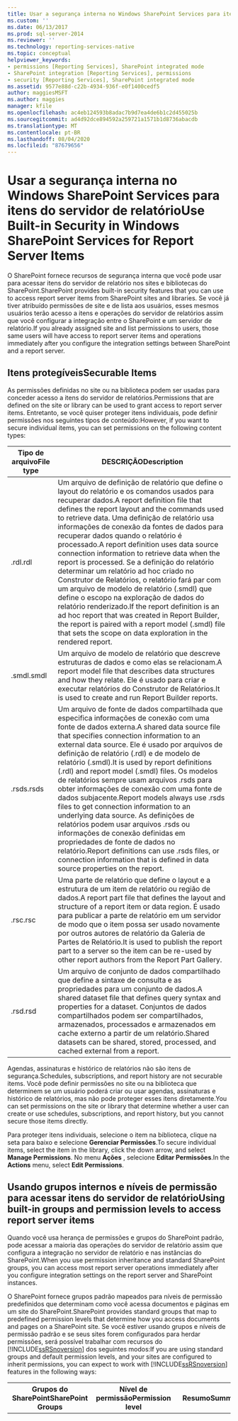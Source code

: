 ```yaml
---
title: Usar a segurança interna no Windows SharePoint Services para itens de servidor de relatório | Microsoft Docs
ms.custom: ''
ms.date: 06/13/2017
ms.prod: sql-server-2014
ms.reviewer: ''
ms.technology: reporting-services-native
ms.topic: conceptual
helpviewer_keywords:
- permissions [Reporting Services], SharePoint integrated mode
- SharePoint integration [Reporting Services], permissions
- security [Reporting Services], SharePoint integrated mode
ms.assetid: 9577e88d-c22b-4934-936f-e0f1400cedf5
author: maggiesMSFT
ms.author: maggies
manager: kfile
ms.openlocfilehash: ac4eb124593b8adac7b9d7ea4de6b1c2d455025b
ms.sourcegitcommit: ad4d92dce894592a259721a1571b1d8736abacdb
ms.translationtype: MT
ms.contentlocale: pt-BR
ms.lasthandoff: 08/04/2020
ms.locfileid: "87679656"
---
```

# <a name="use-built-in-security-in-windows-sharepoint-services-for-report-server-items"></a><span data-ttu-id="7c702-102">Usar a segurança interna no Windows SharePoint Services para itens do servidor de relatório</span><span class="sxs-lookup"><span data-stu-id="7c702-102">Use Built-in Security in Windows SharePoint Services for Report Server Items</span></span>
  <span data-ttu-id="7c702-103">O SharePoint fornece recursos de segurança interna que você pode usar para acessar itens do servidor de relatório nos sites e bibliotecas do SharePoint.</span><span class="sxs-lookup"><span data-stu-id="7c702-103">SharePoint provides built-in security features that you can use to access report server items from SharePoint sites and libraries.</span></span> <span data-ttu-id="7c702-104">Se você já tiver atribuído permissões de site e de lista aos usuários, esses mesmos usuários terão acesso a itens e operações do servidor de relatórios assim que você configurar a integração entre o SharePoint e um servidor de relatório.</span><span class="sxs-lookup"><span data-stu-id="7c702-104">If you already assigned site and list permissions to users, those same users will have access to report server items and operations immediately after you configure the integration settings between SharePoint and a report server.</span></span>  
  
## <a name="securable-items"></a><span data-ttu-id="7c702-105">Itens protegíveis</span><span class="sxs-lookup"><span data-stu-id="7c702-105">Securable Items</span></span>  
 <span data-ttu-id="7c702-106">As permissões definidas no site ou na biblioteca podem ser usadas para conceder acesso a itens do servidor de relatórios.</span><span class="sxs-lookup"><span data-stu-id="7c702-106">Permissions that are defined on the site or library can be used to grant access to report server items.</span></span> <span data-ttu-id="7c702-107">Entretanto, se você quiser proteger itens individuais, pode definir permissões nos seguintes tipos de conteúdo:</span><span class="sxs-lookup"><span data-stu-id="7c702-107">However, if you want to secure individual items, you can set permissions on the following content types:</span></span>  
  
|<span data-ttu-id="7c702-108">Tipo de arquivo</span><span class="sxs-lookup"><span data-stu-id="7c702-108">File type</span></span>|<span data-ttu-id="7c702-109">DESCRIÇÃO</span><span class="sxs-lookup"><span data-stu-id="7c702-109">Description</span></span>|  
|---------------|-----------------|  
|<span data-ttu-id="7c702-110">.rdl</span><span class="sxs-lookup"><span data-stu-id="7c702-110">.rdl</span></span>|<span data-ttu-id="7c702-111">Um arquivo de definição de relatório que define o layout do relatório e os comandos usados para recuperar dados.</span><span class="sxs-lookup"><span data-stu-id="7c702-111">A report definition file that defines the report layout and the commands used to retrieve data.</span></span> <span data-ttu-id="7c702-112">Uma definição de relatório usa informações de conexão da fontes de dados para recuperar dados quando o relatório é processado.</span><span class="sxs-lookup"><span data-stu-id="7c702-112">A report definition uses data source connection information to retrieve data when the report is processed.</span></span> <span data-ttu-id="7c702-113">Se a definição do relatório determinar um relatório ad hoc criado no Construtor de Relatórios, o relatório fará par com um arquivo de modelo de relatório (.smdl) que define o escopo na exploração de dados do relatório renderizado.</span><span class="sxs-lookup"><span data-stu-id="7c702-113">If the report definition is an ad hoc report that was created in Report Builder, the report is paired with a report model (.smdl) file that sets the scope on data exploration in the rendered report.</span></span>|  
|<span data-ttu-id="7c702-114">.smdl</span><span class="sxs-lookup"><span data-stu-id="7c702-114">.smdl</span></span>|<span data-ttu-id="7c702-115">Um arquivo de modelo de relatório que descreve estruturas de dados e como elas se relacionam.</span><span class="sxs-lookup"><span data-stu-id="7c702-115">A report model file that describes data structures and how they relate.</span></span> <span data-ttu-id="7c702-116">Ele é usado para criar e executar relatórios do Construtor de Relatórios.</span><span class="sxs-lookup"><span data-stu-id="7c702-116">It is used to create and run Report Builder reports.</span></span>|  
|<span data-ttu-id="7c702-117">.rsds</span><span class="sxs-lookup"><span data-stu-id="7c702-117">.rsds</span></span>|<span data-ttu-id="7c702-118">Um arquivo de fonte de dados compartilhada que especifica informações de conexão com uma fonte de dados externa.</span><span class="sxs-lookup"><span data-stu-id="7c702-118">A shared data source file that specifies connection information to an external data source.</span></span> <span data-ttu-id="7c702-119">Ele é usado por arquivos de definição de relatório (.rdl) e de modelo de relatório (.smdl).</span><span class="sxs-lookup"><span data-stu-id="7c702-119">It is used by report definitions (.rdl) and report model (.smdl) files.</span></span> <span data-ttu-id="7c702-120">Os modelos de relatórios sempre usam arquivos .rsds para obter informações de conexão com uma fonte de dados subjacente.</span><span class="sxs-lookup"><span data-stu-id="7c702-120">Report models always use .rsds files to get connection information to an underlying data source.</span></span> <span data-ttu-id="7c702-121">As definições de relatórios podem usar arquivos .rsds ou informações de conexão definidas em propriedades de fonte de dados no relatório.</span><span class="sxs-lookup"><span data-stu-id="7c702-121">Report definitions can use .rsds files, or connection information that is defined in data source properties on the report.</span></span>|  
|<span data-ttu-id="7c702-122">.rsc</span><span class="sxs-lookup"><span data-stu-id="7c702-122">.rsc</span></span>|<span data-ttu-id="7c702-123">Uma parte de relatório que define o layout e a estrutura de um item de relatório ou região de dados.</span><span class="sxs-lookup"><span data-stu-id="7c702-123">A report part file that defines the layout and structure of a report item or data region.</span></span> <span data-ttu-id="7c702-124">É usado para publicar a parte de relatório em um servidor de modo que o item possa ser usado novamente por outros autores de relatório da Galeria de Partes de Relatório.</span><span class="sxs-lookup"><span data-stu-id="7c702-124">It is used to publish the report part to a server so the item can be re-used by other report authors from the Report Part Gallery.</span></span>|  
|<span data-ttu-id="7c702-125">.rsd</span><span class="sxs-lookup"><span data-stu-id="7c702-125">.rsd</span></span>|<span data-ttu-id="7c702-126">Um arquivo de conjunto de dados compartilhado que define a sintaxe de consulta e as propriedades para um conjunto de dados.</span><span class="sxs-lookup"><span data-stu-id="7c702-126">A shared dataset file that defines query syntax and properties for a dataset.</span></span> <span data-ttu-id="7c702-127">Conjuntos de dados compartilhados podem ser compartilhados, armazenados, processados e armazenados em cache externo a partir de um relatório.</span><span class="sxs-lookup"><span data-stu-id="7c702-127">Shared datasets can be shared, stored, processed, and cached external from a report.</span></span>|  
  
 <span data-ttu-id="7c702-128">Agendas, assinaturas e histórico de relatórios não são itens de segurança.</span><span class="sxs-lookup"><span data-stu-id="7c702-128">Schedules, subscriptions, and report history are not securable items.</span></span> <span data-ttu-id="7c702-129">Você pode definir permissões no site ou na biblioteca que determinem se um usuário poderá criar ou usar agendas, assinaturas e histórico de relatórios, mas não pode proteger esses itens diretamente.</span><span class="sxs-lookup"><span data-stu-id="7c702-129">You can set permissions on the site or library that determine whether a user can create or use schedules, subscriptions, and report history, but you cannot secure those items directly.</span></span>  
  
 <span data-ttu-id="7c702-130">Para proteger itens individuais, selecione o item na biblioteca, clique na seta para baixo e selecione **Gerenciar Permissões**.</span><span class="sxs-lookup"><span data-stu-id="7c702-130">To secure individual items, select the item in the library, click the down arrow, and select **Manage Permissions**.</span></span> <span data-ttu-id="7c702-131">No menu **Ações** , selecione **Editar Permissões**.</span><span class="sxs-lookup"><span data-stu-id="7c702-131">In the **Actions** menu, select **Edit Permissions**.</span></span>  
  
## <a name="using-built-in-groups-and-permission-levels-to-access-report-server-items"></a><span data-ttu-id="7c702-132">Usando grupos internos e níveis de permissão para acessar itens do servidor de relatório</span><span class="sxs-lookup"><span data-stu-id="7c702-132">Using built-in groups and permission levels to access report server items</span></span>  
 <span data-ttu-id="7c702-133">Quando você usa herança de permissões e grupos do SharePoint padrão, pode acessar a maioria das operações do servidor de relatório assim que configura a integração no servidor de relatório e nas instâncias do SharePoint.</span><span class="sxs-lookup"><span data-stu-id="7c702-133">When you use permission inheritance and standard SharePoint groups, you can access most report server operations immediately after you configure integration settings on the report server and SharePoint instances.</span></span>  
  
 <span data-ttu-id="7c702-134">O SharePoint fornece grupos padrão mapeados para níveis de permissão predefinidos que determinam como você acessa documentos e páginas em um site do SharePoint.</span><span class="sxs-lookup"><span data-stu-id="7c702-134">SharePoint provides standard groups that map to predefined permission levels that determine how you access documents and pages on a SharePoint site.</span></span> <span data-ttu-id="7c702-135">Se você estiver usando grupos e níveis de permissão padrão e se seus sites forem configurados para herdar permissões, será possível trabalhar com recursos do [!INCLUDE[ssRSnoversion](../../includes/ssrsnoversion-md.md)] dos seguintes modos:</span><span class="sxs-lookup"><span data-stu-id="7c702-135">If you are using standard groups and default permission levels, and your sites are configured to inherit permissions, you can expect to work with [!INCLUDE[ssRSnoversion](../../includes/ssrsnoversion-md.md)] features in the following ways:</span></span>  
  
|<span data-ttu-id="7c702-136">**Grupos do SharePoint**</span><span class="sxs-lookup"><span data-stu-id="7c702-136">**SharePoint Groups**</span></span>|<span data-ttu-id="7c702-137">**Nível de permissão**</span><span class="sxs-lookup"><span data-stu-id="7c702-137">**Permission level**</span></span>|<span data-ttu-id="7c702-138">**Resumo**</span><span class="sxs-lookup"><span data-stu-id="7c702-138">**Summary**</span></span>|<span data-ttu-id="7c702-139">**Acesso ao servidor de relatório**</span><span class="sxs-lookup"><span data-stu-id="7c702-139">**Report Server Access**</span></span>|  
|---------------------------|--------------------------|-----------------|------------------------------|  
|<span data-ttu-id="7c702-140">**Proprietários**</span><span class="sxs-lookup"><span data-stu-id="7c702-140">**Owners**</span></span>|<span data-ttu-id="7c702-141">Controle Total</span><span class="sxs-lookup"><span data-stu-id="7c702-141">Full Control</span></span>|<span data-ttu-id="7c702-142">Os proprietários têm permissão total para criar, gerenciar e proteger itens e operações do servidor de relatório.</span><span class="sxs-lookup"><span data-stu-id="7c702-142">Owners have full permissions to create, manage, and secure report server items and operations.</span></span>|<span data-ttu-id="7c702-143">Definir permissões que controlam o acesso a todos os itens do servidor de relatórios armazenados em bibliotecas em todo o site.</span><span class="sxs-lookup"><span data-stu-id="7c702-143">Set permissions that control access to all report server items stored in libraries throughout the site.</span></span> <span data-ttu-id="7c702-144">Definir permissões em um modelo de relatório (também chamado de segurança de item de modelo).</span><span class="sxs-lookup"><span data-stu-id="7c702-144">Set permissions within a report model (also referred to as model item security).</span></span> <span data-ttu-id="7c702-145">Personalizar uma Web Part do Visualizador de Relatórios.</span><span class="sxs-lookup"><span data-stu-id="7c702-145">Customize a Report Viewer Web Part.</span></span> <span data-ttu-id="7c702-146">Adicionar relatórios e outros itens a bibliotecas.</span><span class="sxs-lookup"><span data-stu-id="7c702-146">Add reports and other items to libraries.</span></span> <span data-ttu-id="7c702-147">Editar propriedades de itens para relatórios e outros documentos.</span><span class="sxs-lookup"><span data-stu-id="7c702-147">Edit item properties for reports and other documents.</span></span> <span data-ttu-id="7c702-148">Excluir relatórios e outros itens.</span><span class="sxs-lookup"><span data-stu-id="7c702-148">Delete reports and other items.</span></span> <span data-ttu-id="7c702-149">Exibir relatórios, inclusive aqueles que usam modelos de relatórios para exploração de dados.</span><span class="sxs-lookup"><span data-stu-id="7c702-149">View reports, including reports that use report models for data exploration.</span></span> <span data-ttu-id="7c702-150">Definir parâmetros em relatórios.</span><span class="sxs-lookup"><span data-stu-id="7c702-150">Set parameters on reports.</span></span> <span data-ttu-id="7c702-151">Definir opções de processamento em um relatório.</span><span class="sxs-lookup"><span data-stu-id="7c702-151">Set processing options on a report.</span></span> <span data-ttu-id="7c702-152">Gerar modelos de relatórios.</span><span class="sxs-lookup"><span data-stu-id="7c702-152">Generate report models.</span></span> <span data-ttu-id="7c702-153">Criar relatórios no Construtor de Relatórios.</span><span class="sxs-lookup"><span data-stu-id="7c702-153">Create reports in Report Builder.</span></span> <span data-ttu-id="7c702-154">Criar e gerenciar fontes de dados compartilhados.</span><span class="sxs-lookup"><span data-stu-id="7c702-154">Create and manage shared data sources.</span></span> <span data-ttu-id="7c702-155">Criar, alterar e excluir assinaturas de propriedade de qualquer usuário.</span><span class="sxs-lookup"><span data-stu-id="7c702-155">Create, change, and delete subscriptions that are owned by any user.</span></span> <span data-ttu-id="7c702-156">Criar e gerenciar agendamentos compartilhados usadas em todo o site.</span><span class="sxs-lookup"><span data-stu-id="7c702-156">Create and manage shared schedules used throughout the site.</span></span> <span data-ttu-id="7c702-157">Criar e gerenciar versões de um documento, inclusive o histórico de relatórios.</span><span class="sxs-lookup"><span data-stu-id="7c702-157">Create and manage versions of a document, including report history.</span></span> <span data-ttu-id="7c702-158">Baixar o arquivo de origem de uma definição de relatório ou de um modelo de relatório.</span><span class="sxs-lookup"><span data-stu-id="7c702-158">Download the source file for a report definition or a report model.</span></span> <span data-ttu-id="7c702-159">Substituir uma definição de relatório, modelo de relatório, fonte de dados compartilhados ou recursos (preservando propriedades e permissões de itens).</span><span class="sxs-lookup"><span data-stu-id="7c702-159">Replace a report definition, report model, shared data source, or resource (preserving item properties and permissions).</span></span>|  
|<span data-ttu-id="7c702-160">**Membros**</span><span class="sxs-lookup"><span data-stu-id="7c702-160">**Members**</span></span>|<span data-ttu-id="7c702-161">Contribuir</span><span class="sxs-lookup"><span data-stu-id="7c702-161">Contribute</span></span>|<span data-ttu-id="7c702-162">Os membros podem criar novos itens e publicar relatórios de itens e modelos usando ferramentas de criação em uma biblioteca do SharePoint.</span><span class="sxs-lookup"><span data-stu-id="7c702-162">Members can create new items and publish items reports and models from design tools to a SharePoint library.</span></span>|<span data-ttu-id="7c702-163">Adicionar relatórios e outros itens a bibliotecas.</span><span class="sxs-lookup"><span data-stu-id="7c702-163">Add reports and other items to libraries.</span></span> <span data-ttu-id="7c702-164">Editar propriedades de itens para relatórios e outros documentos.</span><span class="sxs-lookup"><span data-stu-id="7c702-164">Edit item properties for reports and other documents.</span></span> <span data-ttu-id="7c702-165">Excluir relatórios e outros itens.</span><span class="sxs-lookup"><span data-stu-id="7c702-165">Delete reports and other items.</span></span> <span data-ttu-id="7c702-166">Exibir relatórios, inclusive aqueles que usam modelos de relatórios para exploração de dados.</span><span class="sxs-lookup"><span data-stu-id="7c702-166">View reports, including reports that use report models for data exploration.</span></span> <span data-ttu-id="7c702-167">Exibir versões anteriores de um documento, inclusive instantâneos em um histórico de relatórios (exige que o usuário tenha permissão de abrir o relatório para o qual foi criado o histórico de relatórios).</span><span class="sxs-lookup"><span data-stu-id="7c702-167">View past versions of a document, including report history snapshots (requires that a user also has permission to open the report for which report history was created).</span></span> <span data-ttu-id="7c702-168">Definir parâmetros em relatórios.</span><span class="sxs-lookup"><span data-stu-id="7c702-168">Set parameters on reports.</span></span> <span data-ttu-id="7c702-169">Definir opções de processamento em um relatório.</span><span class="sxs-lookup"><span data-stu-id="7c702-169">Set processing options on a report.</span></span> <span data-ttu-id="7c702-170">Gerar modelos de relatórios.</span><span class="sxs-lookup"><span data-stu-id="7c702-170">Generate report models.</span></span> <span data-ttu-id="7c702-171">Criar relatórios no Construtor de Relatórios.</span><span class="sxs-lookup"><span data-stu-id="7c702-171">Create reports in Report Builder.</span></span> <span data-ttu-id="7c702-172">Criar e gerenciar fontes de dados compartilhados.</span><span class="sxs-lookup"><span data-stu-id="7c702-172">Create and manage shared data sources.</span></span> <span data-ttu-id="7c702-173">Criar, alterar e excluir assinaturas de propriedade do usuário.</span><span class="sxs-lookup"><span data-stu-id="7c702-173">Create, change, and delete subscriptions that are owned by the user.</span></span> <span data-ttu-id="7c702-174">Usar agendamentos compartilhados com assinatura.</span><span class="sxs-lookup"><span data-stu-id="7c702-174">Use shared schedules with a subscription.</span></span> <span data-ttu-id="7c702-175">Criar e gerenciar versões de um documento, inclusive o histórico de relatórios.</span><span class="sxs-lookup"><span data-stu-id="7c702-175">Create and manage versions of a document, including report history.</span></span> <span data-ttu-id="7c702-176">Baixar o arquivo de origem de uma definição de relatório ou de um modelo de relatório.</span><span class="sxs-lookup"><span data-stu-id="7c702-176">Download the source file for a report definition or a report model.</span></span> <span data-ttu-id="7c702-177">Substituir uma definição de relatório, modelo de relatório, fonte de dados compartilhados ou recursos (preservando propriedades e permissões de itens).</span><span class="sxs-lookup"><span data-stu-id="7c702-177">Replace a report definition, report model, shared data source, or resource (preserving item properties and permissions).</span></span>|  
|<span data-ttu-id="7c702-178">**Visitantes** e **Visualizadores**</span><span class="sxs-lookup"><span data-stu-id="7c702-178">**Visitors** and **Viewers**</span></span>|<span data-ttu-id="7c702-179">Ler</span><span class="sxs-lookup"><span data-stu-id="7c702-179">Read</span></span>|<span data-ttu-id="7c702-180">Os visitantes podem exibir relatórios</span><span class="sxs-lookup"><span data-stu-id="7c702-180">Visitors can view reports</span></span>|<span data-ttu-id="7c702-181">Exibir relatórios, inclusive aqueles que usam modelos de relatórios para exploração de dados.</span><span class="sxs-lookup"><span data-stu-id="7c702-181">View reports, including reports that use report models for data exploration.</span></span>|  
  
 <span data-ttu-id="7c702-182">Se você não estiver usando os grupos internos e níveis de permissão, inclua permissões específicas para acessar recursos do [!INCLUDE[ssRSnoversion](../../includes/ssrsnoversion-md.md)] .</span><span class="sxs-lookup"><span data-stu-id="7c702-182">If you are not using the built-in groups and permission levels, you must include specific permissions in order to access [!INCLUDE[ssRSnoversion](../../includes/ssrsnoversion-md.md)] features.</span></span> <span data-ttu-id="7c702-183">Para obter mais informações, consulte [Definir permissões para operações do servidor de relatório em um aplicativo Web do SharePoint](set-permissions-for-report-server-operations-in-a-sharepoint-web-application.md).</span><span class="sxs-lookup"><span data-stu-id="7c702-183">For more information, see [Set Permissions for Report Server Operations in a SharePoint Web Application](set-permissions-for-report-server-operations-in-a-sharepoint-web-application.md).</span></span>  
  
## <a name="see-also"></a><span data-ttu-id="7c702-184">Consulte Também</span><span class="sxs-lookup"><span data-stu-id="7c702-184">See Also</span></span>  
 <span data-ttu-id="7c702-185">[Concedendo permissões para itens do servidor de relatório em um site do SharePoint](granting-permissions-on-report-server-items-on-a-sharepoint-site.md) </span><span class="sxs-lookup"><span data-stu-id="7c702-185">[Granting Permissions on Report Server Items on a SharePoint Site](granting-permissions-on-report-server-items-on-a-sharepoint-site.md) </span></span>  
 <span data-ttu-id="7c702-186">[Comparar funções e tarefas no Reporting Services com grupos e permissões do SharePoint](../reporting-services-roles-tasks-vs-sharepoint-groups-permissions.md) </span><span class="sxs-lookup"><span data-stu-id="7c702-186">[Compare Roles and Tasks in Reporting Services to SharePoint Groups and Permissions](../reporting-services-roles-tasks-vs-sharepoint-groups-permissions.md) </span></span>  
 <span data-ttu-id="7c702-187">[Definir permissões para operações do servidor de relatório em um aplicativo Web do SharePoint](set-permissions-for-report-server-operations-in-a-sharepoint-web-application.md) </span><span class="sxs-lookup"><span data-stu-id="7c702-187">[Set Permissions for Report Server Operations in a SharePoint Web Application](set-permissions-for-report-server-operations-in-a-sharepoint-web-application.md) </span></span>  
 [<span data-ttu-id="7c702-188">Conceder permissões para itens do servidor de relatório em um site do SharePoint</span><span class="sxs-lookup"><span data-stu-id="7c702-188">Granting Permissions on Report Server Items on a SharePoint Site</span></span>](granting-permissions-on-report-server-items-on-a-sharepoint-site.md)  
  
  
